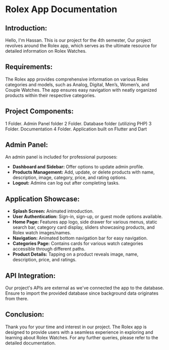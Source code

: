 # Rolex App Documentation

## Introduction:
Hello, I'm Hassan. This is our project for the 4th semester, Our project revolves around the Rolex app, which serves as the ultimate resource for detailed information on Rolex Watches.

## Requirements:
The Rolex app provides comprehensive information on various Rolex categories and models, such as Analog, Digital, Men’s, Women’s, and Couple Watches. The app ensures easy navigation with neatly organized products within their respective categories.

## Project Components:
1 Folder. Admin Panel folder
2 Folder. Database folder (utilizing PHP)
3 Folder. Documentation 
4 Folder. Application built on Flutter and Dart

## Admin Panel:
An admin panel is included for professional purposes:
- **Dashboard and Sidebar:** Offer options to update admin profile.
- **Products Management:** Add, update, or delete products with name, description, image, category, price, and rating options.
- **Logout:** Admins can log out after completing tasks.

## Application Showcase:
- **Splash Screen:** Animated introduction.
- **User Authentication:** Sign-in, sign-up, or guest mode options available.
- **Home Page:** Features app logo, side drawer for various menus, static search bar, category card display, sliders showcasing products, and Rolex watch images/names.
- **Navigation:** Animated bottom navigation bar for easy navigation.
- **Categories Page:** Contains cards for various watch categories accessible through different paths.
- **Product Details:** Tapping on a product reveals image, name, description, price, and ratings.

## API Integration:
Our project's APIs are external as we've connected the app to the database. Ensure to import the provided database since background data originates from there.

## Conclusion:
Thank you for your time and interest in our project. The Rolex app is designed to provide users with a seamless experience in exploring and learning about Rolex Watches. For any further queries, please refer to the detailed documentation.
